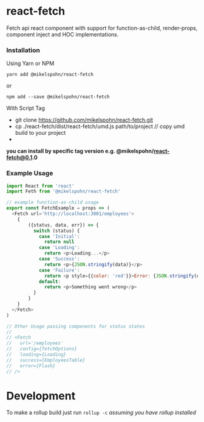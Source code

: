 # react-fetch

Fetch api react component with support for function-as-child, render-props, component inject and HOC implementations.

### Installation

Using Yarn or NPM

`yarn add @mikelspohn/react-fetch`

or

`npm add --save @mikelspohn/react-fetch`

With Script Tag

  * git clone https://github.com/mikelspohn/react-fetch.git
  * cp ./react-fetch/dist/react-fetch/umd.js path/to/project // copy umd build to your project
  * <script src='./react-fetch.umd.js'></script>

__you can install by specific tag version e.g. @mikelspohn/react-fetch@0.1.0__

### Example Usage

```javascript
import React from 'react'
import Feth from '@mikelspohn/react-fetch'

// example function-as-child usage
export const FetchExample = props => (
  <Fetch url='http://localhost:3001/employees'>
    {
        ({status, data, err}) => {
          switch (status) {
            case 'Initial':
              return null
            case 'Loading':
              return <p>Loading...</p>
            case 'Success':
              return <p>{JSON.stringify(data)}</p>
            case 'Failure':
              return <p style={{color: 'red'}}>Error: {JSON.stringify(err)}</p>
            default:
              return <p>Something went wrong</p>
          }
        }
    }
  </Fetch>
)

// Other Usage passing components for status states
//
// <Fetch
//   url='/employees'
//   config={fetchOptions}
//   loading={Loading}
//   success={EmployeesTable}
//   error={Flash}
// />
```

# Development

To make a rollup build just run `rollup -c` _assuming you have rollup installed_